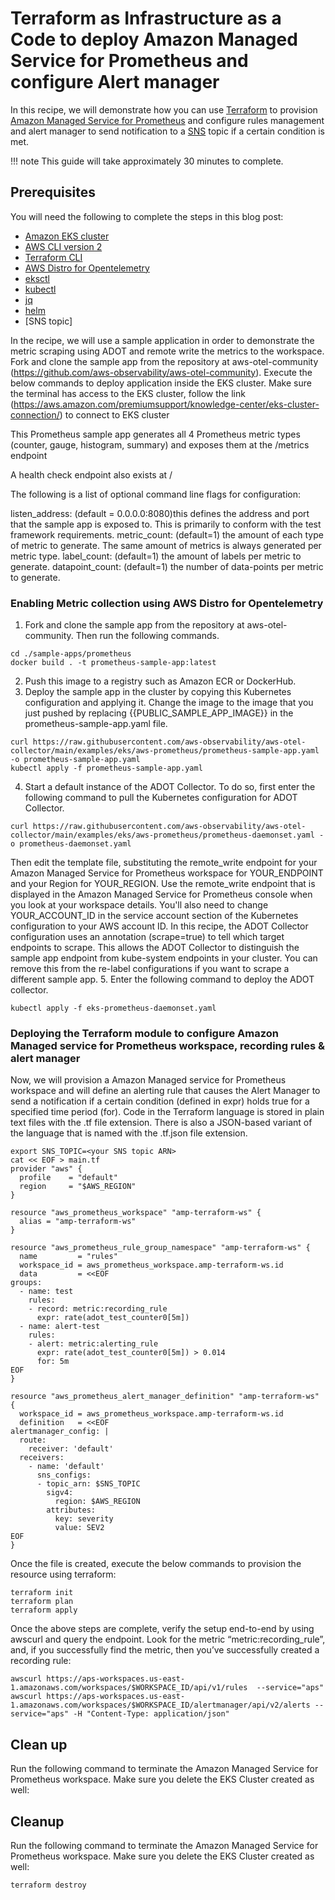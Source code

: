 # Terraform as Infrastructure as a Code to deploy Amazon Managed Service for Prometheus and configure Alert manager

In this recipe, we will demonstrate how you can use [Terraform](https://www.terraform.io/) to provision [Amazon Managed Service for Prometheus](https://aws.amazon.com/prometheus/) and configure rules management and alert manager to send notification to a [SNS](https://docs.aws.amazon.com/sns/) topic if a certain condition is met.


!!! note
    This guide will take approximately 30 minutes to complete.

## Prerequisites
You will need the following to complete the steps in this blog post:
* [Amazon EKS cluster](https://docs.aws.amazon.com/eks/latest/userguide/create-cluster.html) 
* [AWS CLI version 2](https://docs.aws.amazon.com/cli/latest/userguide/install-cliv2.html)
* [Terraform CLI](https://www.terraform.io/downloads)
* [AWS Distro for Opentelemetry](https://aws.amazon.com/blogs/mt/amazon-managed-service-for-prometheus-is-now-generally-available/)
* [eksctl](https://eksctl.io/)
* [kubectl](https://docs.aws.amazon.com/eks/latest/userguide/install-kubectl.html)
* [jq](https://stedolan.github.io/jq/download/%20)
* [helm](https://www.eksworkshop.com/beginner/060_helm/helm_intro/install/index.html)
* [SNS topic]

In the recipe, we will use a sample application in order to demonstrate the metric scraping using ADOT and remote write the metrics to the workspace. Fork and clone the sample app from the repository at aws-otel-community (https://github.com/aws-observability/aws-otel-community). Execute the below commands to deploy application inside the EKS cluster. Make sure the terminal has access to the EKS cluster, follow the link (https://aws.amazon.com/premiumsupport/knowledge-center/eks-cluster-connection/) to connect to EKS cluster

This Prometheus sample app generates all 4 Prometheus metric types (counter, gauge, histogram, summary) and exposes them at the /metrics endpoint

A health check endpoint also exists at /

The following is a list of optional command line flags for configuration:

listen_address: (default = 0.0.0.0:8080)this defines the address and port that the sample app is exposed to. This is primarily to conform with the test framework requirements.
metric_count: (default=1) the amount of each type of metric to generate. The same amount of metrics is always generated per metric type.
label_count: (default=1) the amount of labels per metric to generate.
datapoint_count: (default=1) the number of data-points per metric to generate.

### Enabling Metric collection using AWS Distro for Opentelemetry
1. Fork and clone the sample app from the repository at aws-otel-community.
Then run the following commands.

```
cd ./sample-apps/prometheus
docker build . -t prometheus-sample-app:latest
```
2. Push this image to a registry such as Amazon ECR or DockerHub.
3. Deploy the sample app in the cluster by copying this Kubernetes configuration and applying it. Change the image to the image that you just pushed by replacing {{PUBLIC_SAMPLE_APP_IMAGE}} in the prometheus-sample-app.yaml file.

```
curl https://raw.githubusercontent.com/aws-observability/aws-otel-collector/main/examples/eks/aws-prometheus/prometheus-sample-app.yaml -o prometheus-sample-app.yaml
kubectl apply -f prometheus-sample-app.yaml
```
4. Start a default instance of the ADOT Collector. To do so, first enter the following command to pull the Kubernetes configuration for ADOT Collector.

```
curl https://raw.githubusercontent.com/aws-observability/aws-otel-collector/main/examples/eks/aws-prometheus/prometheus-daemonset.yaml -o prometheus-daemonset.yaml
```
Then edit the template file, substituting the remote_write endpoint for your Amazon Managed Service for Prometheus workspace for YOUR_ENDPOINT and your Region for YOUR_REGION. Use the remote_write endpoint that is displayed in the Amazon Managed Service for Prometheus console when you look at your workspace details.
You'll also need to change YOUR_ACCOUNT_ID in the service account section of the Kubernetes configuration to your AWS account ID.
In this recipe, the ADOT Collector configuration uses an annotation (scrape=true) to tell which target endpoints to scrape. This allows the ADOT Collector to distinguish the sample app endpoint from kube-system endpoints in your cluster. You can remove this from the re-label configurations if you want to scrape a different sample app.
5. Enter the following command to deploy the ADOT collector.
```
kubectl apply -f eks-prometheus-daemonset.yaml
```

### Deploying the Terraform module to configure Amazon Managed service for Prometheus workspace, recording rules & alert manager

Now, we will  provision a Amazon Managed service for Prometheus workspace and will define an alerting rule that causes the Alert Manager to send a notification if a certain condition (defined in expr) holds true for a specified time period (for). Code in the Terraform language is stored in plain text files with the .tf file extension. There is also a JSON-based variant of the language that is named with the .tf.json file extension.

```
export SNS_TOPIC=<your SNS topic ARN>
cat << EOF > main.tf
provider "aws" {
  profile    = "default"
  region     = "$AWS_REGION"
}

resource "aws_prometheus_workspace" "amp-terraform-ws" {
  alias = "amp-terraform-ws"
}

resource "aws_prometheus_rule_group_namespace" "amp-terraform-ws" {
  name         = "rules"
  workspace_id = aws_prometheus_workspace.amp-terraform-ws.id
  data         = <<EOF
groups:
  - name: test
    rules:
    - record: metric:recording_rule
      expr: rate(adot_test_counter0[5m])
  - name: alert-test
    rules:
    - alert: metric:alerting_rule
      expr: rate(adot_test_counter0[5m]) > 0.014
      for: 5m    
EOF
}

resource "aws_prometheus_alert_manager_definition" "amp-terraform-ws" {
  workspace_id = aws_prometheus_workspace.amp-terraform-ws.id
  definition   = <<EOF
alertmanager_config: |
  route:
    receiver: 'default'
  receivers:
    - name: 'default'
      sns_configs:
      - topic_arn: $SNS_TOPIC
        sigv4:
          region: $AWS_REGION
        attributes:
          key: severity
          value: SEV2
EOF
}
```

Once the file is created, execute the below commands to provision the resource using terraform:

```
terraform init
terraform plan
terraform apply
```

Once the above steps are complete, verify the setup end-to-end by using awscurl and query the endpoint. Look for the metric “metric:recording_rule”, and, if you successfully find the metric, then you’ve successfully created a recording rule:

```
awscurl https://aps-workspaces.us-east-1.amazonaws.com/workspaces/$WORKSPACE_ID/api/v1/rules  --service="aps"
awscurl https://aps-workspaces.us-east-1.amazonaws.com/workspaces/$WORKSPACE_ID/alertmanager/api/v2/alerts --service="aps" -H "Content-Type: application/json"
```

## Clean up

Run the following command to terminate the Amazon Managed Service for Prometheus workspace. Make sure you delete the EKS Cluster created as well:


## Cleanup

Run the following command to terminate the Amazon Managed Service for Prometheus workspace. Make sure you delete the EKS Cluster created as well:

```
terraform destroy
```

